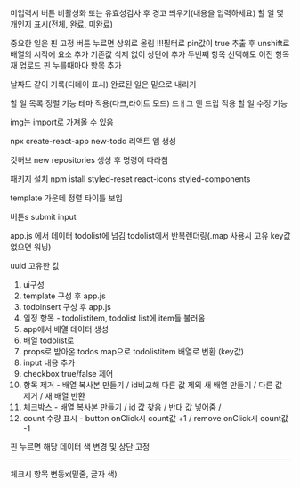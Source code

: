 
미입력시 버튼 비활성화 또는 유효성검사 후 경고 띄우기(내용을 입력하세요)
할 일 몇개인지 표시(전체, 완료, 미완료) 

중요한 일은 핀 고정 버튼 누르면 상위로 올림
  !!!필터로 pin값이 true 추출 후 unshift로 배열의 시작에 요소 추가
  기존값 삭제 없이 상단에 추가
  두번째 항목 선택해도 이전 항목 재 업로드
  핀 누를때마다 항목 추가


날짜도 같이 기록(디데이 표시)
완료된 일은 밑으로 내리기

할 일 목록 정렬 기능
테마 적용(다크,라이트 모드)
드ㅐ그 앤 드랍 적용
할 일 수정 기능

img는 import로 가져올 수 있음

npx create-react-app new-todo
리액트 앱 생성

깃허브 new repositories
생성 후 명령어 따라침

패키지 설치
npm istall styled-reset react-icons styled-components

template 
가운데 정렬 타이틀 보임 

버튼s
submit
input


app.js 에서 데이터 todolist에 넘김
todolist에서 반복렌더링(.map 사용시 고유 key값 없으면 워닝)

uuid 고유한 값



1. ui구성
2. template 구성 후 app.js
3. todoinsert 구성 후 app.js
4. 일정 항목 - todolistitem, todolist
list에 item들 불러옴
5. app에서 배열 데이터 생성
6. 배열 todolist로 
7. props로 받아온 todos map으로 todolistitem 배열로 변환 (key값)
8. input 내용 추가 
9. checkbox true/false 제어
10. 항목 제거 - 배열 복사본 만들기 / id비교해 다른 값 제외 새 배열 만들기 / 다른 값 제거 / 새 배열 반환
11. 체크박스 - 배열 복사본 만들기  / id 값 찾음 / 반대 값 넣어줌 / 
12. count 수량 표시 - button onClick시 count값 +1 / remove onClick시 count값 -1

핀  누르면 해당 데이터 색 변경 및 상단 고정




***
체크시 항목 변동x(밑줄, 글자 색)

